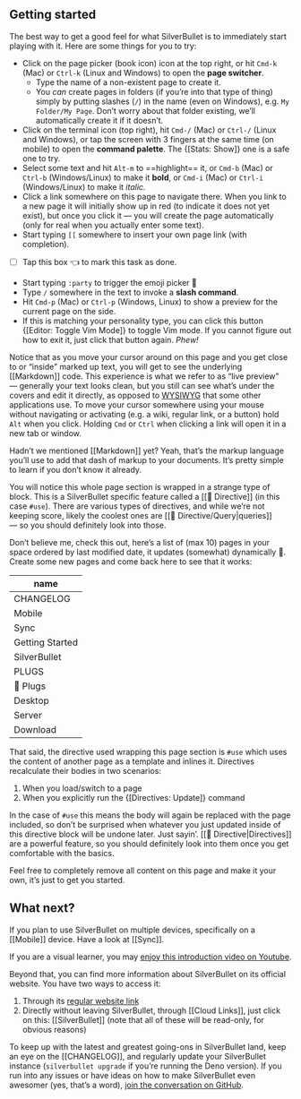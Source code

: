 ## Getting started
The best way to get a good feel for what SilverBullet is to immediately start playing with it. Here are some things for you to try:

* Click on the page picker (book icon) icon at the top right, or hit `Cmd-k` (Mac) or `Ctrl-k` (Linux and Windows) to open the **page switcher**.
  * Type the name of a non-existent page to create it.
  * You _can_ create pages in folders (if you’re into that type of thing) simply by putting slashes (`/`) in the name (even on Windows), e.g. `My Folder/My Page`. Don’t worry about that folder existing, we’ll automatically create it if it doesn’t.
* Click on the terminal icon (top right), hit `Cmd-/` (Mac) or `Ctrl-/` (Linux and Windows), or tap the screen with 3 fingers at the same time (on mobile) to open the **command palette**. The {[Stats: Show]} one is a safe one to try.
* Select some text and hit `Alt-m` to ==highlight== it, or `Cmd-b` (Mac) or `Ctrl-b` (Windows/Linux) to make it **bold**, or `Cmd-i` (Mac) or `Ctrl-i` (Windows/Linux) to make it _italic_.
* Click a link somewhere on this page to navigate there. When you link to a new page it will initially show up in red (to indicate it does not yet exist), but once you click it — you will create the page automatically (only for real when you actually enter some text).
* Start typing `[[` somewhere to insert your own page link (with completion).
* [ ] Tap this box 👈 to mark this task as done.
* Start typing `:party` to trigger the emoji picker 🎉
* Type `/` somewhere in the text to invoke a **slash command**.
* Hit `Cmd-p` (Mac) or `Ctrl-p` (Windows, Linux) to show a preview for the current page on the side.
* If this is matching your personality type, you can click this button {[Editor: Toggle Vim Mode]} to toggle Vim mode. If you cannot figure out how to exit it, just click that button again. _Phew!_

Notice that as you move your cursor around on this page and you get close to or “inside” marked up text, you will get to see the underlying [[Markdown]] code. This experience is what we refer to as “live preview” — generally your text looks clean, but you still can see what’s under the covers and edit it directly, as opposed to [WYSIWYG](https://en.wikipedia.org/wiki/WYSIWYG) that some other applications use. To move your cursor somewhere using your mouse without navigating or activating (e.g. a wiki, regular link, or a button) hold `Alt` when you click. Holding `Cmd` or `Ctrl` when clicking a link will open it in a new tab or window.

Hadn’t we mentioned [[Markdown]] yet? Yeah, that’s the markup language you’ll use to add that dash of markup to your documents. It’s pretty simple to learn if you don’t know it already.

You will notice this whole page section is wrapped in a strange type of block. This is a SilverBullet specific feature called a [[🔌 Directive]] (in this case `#use`). There are various types of directives, and while we’re not keeping score, likely the coolest ones are [[🔌 Directive/Query|queries]] — so you should definitely look into those.

Don’t believe me, check this out, here’s a list of (max 10) pages in your space ordered by last modified date, it updates (somewhat) dynamically 🤯. Create some new pages and come back here to see that it works:

<!-- #query page select name order by lastModified desc limit 10 -->
|name           |
|---------------|
|CHANGELOG      |
|Mobile         |
|Sync           |
|Getting Started|
|SilverBullet   |
|PLUGS          |
|🔌 Plugs       |
|Desktop        |
|Server         |
|Download       |
<!-- /query -->

That said, the directive used wrapping this page section is `#use` which uses the content of another page as a template and inlines it. Directives recalculate their bodies in two scenarios:

1. When you load/switch to a page
2. When you explicitly run the {[Directives: Update]} command

In the case of `#use` this means the body will again be replaced with the page included, so don’t be surprised when whatever you just updated inside of this directive block will be undone later. Just sayin’. [[🔌 Directive|Directives]] are a powerful feature, so you should definitely look into them once you get comfortable with the basics.

Feel free to completely remove all content on this page and make it your own, it’s just to get you started.

## What next?
If you plan to use SilverBullet on multiple devices, specifically on a [[Mobile]] device. Have a look at [[Sync]].

If you are a visual learner, you may [enjoy this introduction video on Youtube](https://youtu.be/VemS-cqAD5k).

Beyond that, you can find more information about SilverBullet on its official website. You have two ways to access it:

1. Through its [regular website link](https://silverbullet.md/)
2. Directly without leaving SilverBullet, through [[Cloud Links]], just click on this: [[SilverBullet]] (note that all of these will be read-only, for obvious reasons)

To keep up with the latest and greatest going-ons in SilverBullet land, keep an eye on the [[CHANGELOG]], and regularly update your SilverBullet instance (`silverbullet upgrade` if you’re running the Deno version). If you run into any issues or have ideas on how to make SilverBullet even awesomer (yes, that’s a word), [join the conversation on GitHub](https://github.com/silverbulletmd/silverbullet).